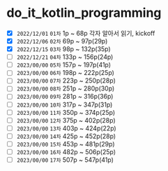 # do_it_kotlin_programming

- [x] `2022/12/01` `01차` 1p ~ 68p 각자 알아서 읽기, kickoff
- [x] `2022/12/06` `02차` 69p ~ 97p(29p)
- [x] `2022/12/15` `03차` 98p ~ 132p(35p)
- [ ] `2022/12/21` `04차` 133p ~ 156p(24p)
- [ ] `2023/00/00` `05차` 157p ~ 197p(41p)
- [ ] `2023/00/00` `06차` 198p ~ 222p(25p)
- [ ] `2023/00/00` `07차` 223p ~ 250p(28p)
- [ ] `2023/00/00` `08차` 251p ~ 280p(30p)
- [ ] `2023/00/00` `09차` 281p ~ 316p(36p)
- [ ] `2023/00/00` `10차` 317p ~ 347p(31p)
- [ ] `2023/00/00` `11차` 350p ~ 374p(25p)
- [ ] `2023/00/00` `12차` 375p ~ 402p(28p)
- [ ] `2023/00/00` `13차` 403p ~ 424p(22p)
- [ ] `2023/00/00` `14차` 425p ~ 452p(28p)
- [ ] `2023/00/00` `15차` 453p ~ 481p(29p)
- [ ] `2023/00/00` `16차` 482p ~ 506p(25p)
- [ ] `2023/00/00` `17차` 507p ~ 547p(41p)
